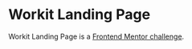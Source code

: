 # Workit Landing Page

Workit Landing Page is a [Frontend Mentor challenge](https://www.frontendmentor.io/challenges/workit-landing-page-2fYnyle5lu).